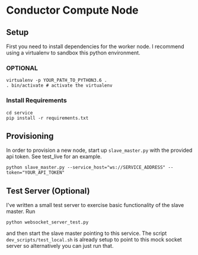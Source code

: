 # Conductor Compute Node

## Setup
First you need to install dependencies for the worker node. I recommend using a virtualenv to sandbox this python environment.

### OPTIONAL
```
virtualenv -p YOUR_PATH_TO_PYTHON3.6 .
. bin/activate # activate the virtualenv
```

### Install Requirements
```
cd service
pip install -r requirements.txt
```

## Provisioning
In order to provision a new node, start up `slave_master.py` with the provided api token. See test_live for an example.

```
python slave_master.py --service_host="ws://SERVICE_ADDRESS" --token="YOUR_API_TOKEN"
```

## Test Server (Optional)
I've written a small test server to exercise basic functionality of the slave master. Run

```
python websocket_server_test.py
```

and then start the slave master pointing to this service. The script `dev_scripts/test_local.sh` is already setup to point to this mock socket server so alternatively you can just run that.
